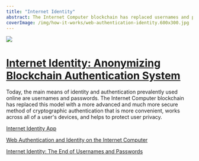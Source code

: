 ```yaml
---
title: "Internet Identity"
abstract: The Internet Computer blockchain has replaced usernames and passwords with a more advanced and much more secure method of cryptographic authentication
coverImage: /img/how-it-works/web-authentication-identity.600x300.jpg
---
```


![](/img/how-it-works/web-authentication-identity.600x300.jpg)

# [Internet Identity: Anonymizing Blockchain Authentication System](/how-it-works/web-authentication-identity/)

Today, the main means of identity and authentication prevalently used online are usernames and passwords. The Internet Computer blockchain has replaced this model with a more advanced and much more secure method of cryptographic authentication that is more convenient, works across all of a user's devices, and helps to protect user privacy.

<!-- [Learn more](/how-it-works/web-authentication-identity/) -->

[Internet Identity App](https://identity.ic0.app/)

<!-- [Open Source - Internet Identity](https://github.com/dfinity/internet-identity) -->

[Web Authentication and Identity on the Internet Computer](https://medium.com/dfinity/web-authentication-and-identity-on-the-internet-computer-a9bd5754c547)

[Internet Identity: The End of Usernames and Passwords](https://medium.com/dfinity/internet-identity-the-end-of-usernames-and-passwords-ff45e4861bf7)

<!-- [Verifying the Internet Identity Code: A Walkthrough](https://medium.com/dfinity/verifying-the-internet-identity-code-a-walkthrough-c1dd7a53f883) -->
